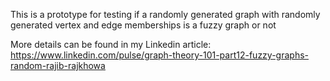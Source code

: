 This is a prototype for testing if a randomly generated graph with randomly generated vertex and edge memberships is a fuzzy graph or not

More details can be found in my Linkedin article:
https://www.linkedin.com/pulse/graph-theory-101-part12-fuzzy-graphs-random-rajib-rajkhowa
